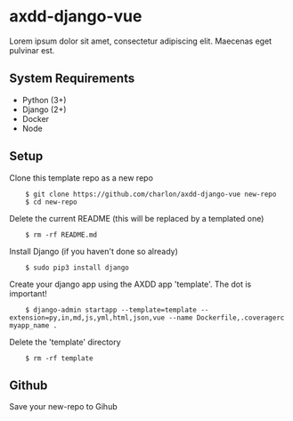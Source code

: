 # axdd-django-vue

Lorem ipsum dolor sit amet, consectetur adipiscing elit. Maecenas eget pulvinar est.

## System Requirements

- Python (3+)
- Django (2+)
- Docker
- Node

## Setup

Clone this template repo as a new repo

        $ git clone https://github.com/charlon/axdd-django-vue new-repo
        $ cd new-repo
        
Delete the current README (this will be replaced by a templated one)
        
        $ rm -rf README.md
        
Install Django (if you haven't done so already)

        $ sudo pip3 install django
    
Create your django app using the AXDD app 'template'. The dot is important!

        $ django-admin startapp --template=template --extension=py,in,md,js,yml,html,json,vue --name Dockerfile,.coveragerc myapp_name .

Delete the 'template' directory

        $ rm -rf template

## Github

Save your new-repo to Gihub
